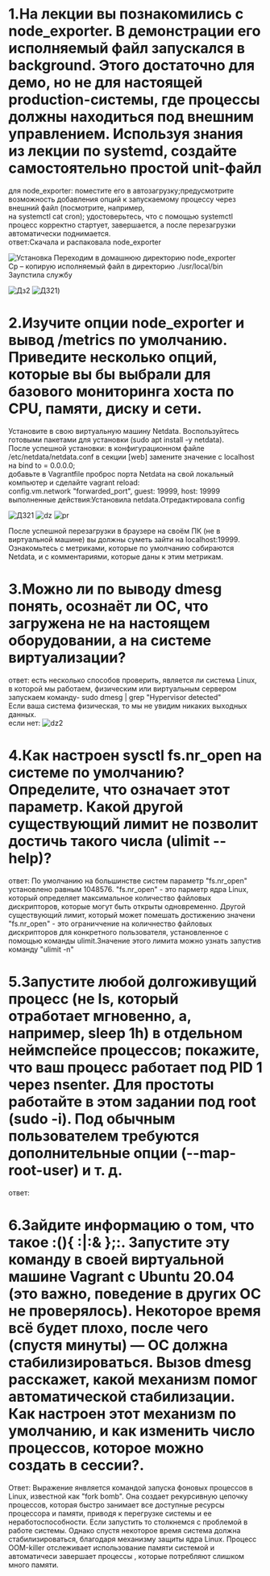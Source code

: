 # 1.На лекции вы познакомились с node_exporter. В демонстрации его исполняемый файл запускался в background. Этого достаточно для демо, но не для настоящей production-системы, где процессы должны находиться под внешним управлением. Используя знания из лекции по systemd, создайте самостоятельно простой unit-файл
для node_exporter: поместите его в автозагрузку;предусмотрите возможность добавления опций к запускаемому процессу через внешний файл (посмотрите, например,\
на systemctl cat cron); удостоверьтесь, что с помощью systemctl процесс корректно стартует, завершается, а после перезагрузки автоматически поднимается.\
ответ:Скачала и распаковала node_exporter

![Установка](https://github.com/EVolgina/devops-netology11/blob/main/%D0%BE%D1%81%202%20%D0%B7%D0%B0%D0%B4%201.png)
Переходим в домашнюю директорию node_exporter\
Cp – копирую исполняемый файл в директорию ./usr/local/bin\
Заупстила службу

![Дз2](https://github.com/EVolgina/devops-netology11/blob/main/%D0%BE%D1%81%20%D0%B7%D0%B0%D0%B42.PNG)
![ДЗ21](https://github.com/EVolgina/devops-netology11/blob/main/start.PNG))
# 2.Изучите опции node_exporter и вывод /metrics по умолчанию. Приведите несколько опций, которые вы бы выбрали для базового мониторинга хоста по CPU, памяти, диску и сети.
Установите в свою виртуальную машину Netdata. Воспользуйтесь готовыми пакетами для установки (sudo apt install -y netdata).\
После успешной установки: в конфигурационном файле /etc/netdata/netdata.conf в секции [web] замените значение с localhost на bind to = 0.0.0.0;\
добавьте в Vagrantfile проброс порта Netdata на свой локальный компьютер и сделайте vagrant reload:\
config.vm.network "forwarded_port", guest: 19999, host: 19999\
выполненные действия:Установила netdata.Отредактировала config

![ДЗ21](https://github.com/EVolgina/devops-netology11/blob/main/%D0%B7%D0%B0%D0%B4%203.png)
![dz](https://github.com/EVolgina/devops-netology11/blob/main/file%20node.png)
![pr](https://github.com/EVolgina/devops-netology11/blob/main/zap%20proc.PNG)

После успешной перезагрузки в браузере на своём ПК (не в виртуальной машине) вы должны суметь зайти на localhost:19999. Ознакомьтесь с метриками, которые по умолчанию собираются Netdata, и с комментариями, которые даны к этим метрикам.

# 3.Можно ли по выводу dmesg понять, осознаёт ли ОС, что загружена не на настоящем оборудовании, а на системе виртуализации?
ответ: есть несколько способов проверить, является ли система Linux, в которой мы работаем, физическим или виртуальным сервером\
запускаем команду- sudo dmesg | grep "Hypervisor detected"\
Если ваша система физическая, то мы не увидим никаких выходных данных.\
если нет:
![dz2](https://github.com/EVolgina/devops-netology11/blob/main/proverka.PNG)

# 4.Как настроен sysctl fs.nr_open на системе по умолчанию? Определите, что означает этот параметр. Какой другой существующий лимит не позволит достичь такого числа (ulimit --help)?
ответ: По умолчанию на большинстве систем параметр "fs.nr_open" установлено равным 1048576. "fs.nr_open" - это парметр ядра Linux, который определяет максимальное количество файловых дискрипторов, которые могут быть открыты одновременно. Другой существующий лимит, который может помешать достижению значени "fs.nr_open" - это ограниччение на количнество файловых дискрипторов для конкретного пользователя, установленное с помощью команды ulimit.Значение этого лимита можно узнать запустив команду "ulimit -n" 

# 5.Запустите любой долгоживущий процесс (не ls, который отработает мгновенно, а, например, sleep 1h) в отдельном неймспейсе процессов; покажите, что ваш процесс работает под PID 1 через nsenter. Для простоты работайте в этом задании под root (sudo -i). Под обычным пользователем требуются дополнительные опции (--map-root-user) и т. д.
ответ:
# 6.Зайдите информацию о том, что такое :(){ :|:& };:. Запустите эту команду в своей виртуальной машине Vagrant с Ubuntu 20.04 (это важно, поведение в других ОС не проверялось). Некоторое время всё будет плохо, после чего (спустя минуты) — ОС должна стабилизироваться. Вызов dmesg расскажет, какой механизм помог автоматической стабилизации. Как настроен этот механизм по умолчанию, и как изменить число процессов, которое можно создать в сессии?.
Ответ: Выражение янвляется командой запуска фоновых процессов в Linux,  известной как "fork bomb". Она создает рекурсивную цепочку процессов, которая быстро занимает все доступные ресурсы процессора и памяти, приводя к перегрузке системы и ее неработоспособности. Если запустить то столкнемся с проблемой в работе системы. Однако спустя некоторое время система должна стабилизироваться, благодаря механизму защиты ядра Linux. Процесс ООМ-killer отслеживает использование памяти системой и автоматичеси завершает процессы , которые потребляют слишком много памяти.

